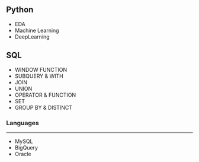 ## Python
- EDA
- Machine Learning
- DeepLearning

## SQL
- WINDOW FUNCTION
- SUBQUERY & WITH
- JOIN
- UNION
- OPERATOR & FUNCTION
- SET
- GROUP BY & DISTINCT

### Languages
---
- MySQL
- BigQuery
- Oracle